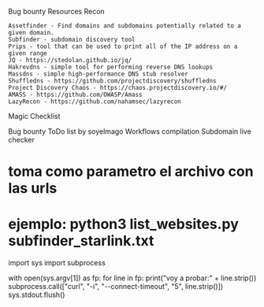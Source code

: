 Bug bounty Resources
Recon

    Assetfinder - Find domains and subdomains potentially related to a given domain.
    Subfinder - subdomain discovery tool
    Prips - tool that can be used to print all of the IP address on a given range
    JQ - https://stedolan.github.io/jq/
    Hakrevdns - simple tool for performing reverse DNS lookups
    Massdns - simple high-performance DNS stub resolver
    Shuffledns - https://github.com/projectdiscovery/shuffledns
    Project Discovery Chaos - https://chaos.projectdiscovery.io/#/
    AMASS - https://github.com/OWASP/Amass
    LazyRecon - https://github.com/nahamsec/lazyrecon

Magic Checklist

Bug bounty ToDo list by soyelmago
Workflows compilation
Subdomain live checker

# toma como parametro el archivo con las urls
# ejemplo: python3 list_websites.py subfinder_starlink.txt
import sys
import subprocess

with open(sys.argv[1]) as fp:
    for line in fp:
        print("voy a probar:" + line.strip())
        subprocess.call(["curl", "-i", "--connect-timeout", "5", line.strip()])
        sys.stdout.flush()

